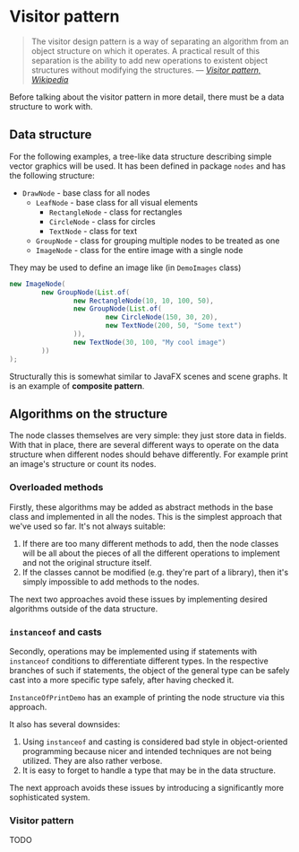 # Visitor pattern

> The visitor design pattern is a way of separating an algorithm from an object structure on which it operates. A practical result of this separation is the ability to add new operations to existent object structures without modifying the structures.
> — _[Visitor pattern, Wikipedia](https://en.wikipedia.org/wiki/Visitor_pattern)_

Before talking about the visitor pattern in more detail, there must be a data structure to work with.

## Data structure
For the following examples, a tree-like data structure describing simple vector graphics will be used.
It has been defined in package `nodes` and has the following structure:
* `DrawNode` - base class for all nodes
    * `LeafNode` - base class for all visual elements
        * `RectangleNode` - class for rectangles
        * `CircleNode` - class for circles
        * `TextNode` - class for text
    * `GroupNode` - class for grouping multiple nodes to be treated as one
    * `ImageNode` - class for the entire image with a single node

They may be used to define an image like (in `DemoImages` class)
```java
new ImageNode(
        new GroupNode(List.of(
                new RectangleNode(10, 10, 100, 50),
                new GroupNode(List.of(
                        new CircleNode(150, 30, 20),
                        new TextNode(200, 50, "Some text")
                )),
                new TextNode(30, 100, "My cool image")
        ))
);
```

Structurally this is somewhat similar to JavaFX scenes and scene graphs. It is an example of **composite pattern**.

## Algorithms on the structure
The node classes themselves are very simple: they just store data in fields. With that in place, there are several different ways to operate on the data structure when different nodes should behave differently. For example print an image's structure or count its nodes.

### Overloaded methods
Firstly, these algorithms may be added as abstract methods in the base class and implemented in all the nodes. This is the simplest approach that we've used so far. It's not always suitable:

1. If there are too many different methods to add, then the node classes will be all about the pieces of all the different operations to implement and not the original structure itself.
2. If the classes cannot be modified (e.g. they're part of a library), then it's simply impossible to add methods to the nodes.

The next two approaches avoid these issues by implementing desired algorithms outside of the data structure.

### `instanceof` and casts
Secondly, operations may be implemented using if statements with `instanceof` conditions to differentiate different types. In the respective branches of such if statements, the object of the general type can be safely cast into a more specific type safely, after having checked it.

`InstanceOfPrintDemo` has an example of printing the node structure via this approach.

It also has several downsides:

1. Using `instanceof` and casting is considered bad style in object-oriented programming because nicer and intended techniques are not being utilized. They are also rather verbose.
2. It is easy to forget to handle a type that may be in the data structure.

The next approach avoids these issues by introducing a significantly more sophisticated system.

### Visitor pattern

TODO
